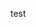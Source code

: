 test
<!-- MARKDOWN-AUTO-DOCS:START (CODE:src=../main.go&lines=4-10) -->
<!-- The below code snippet is automatically added from ../main.go -->
```go

```
<!-- MARKDOWN-AUTO-DOCS:END -->

